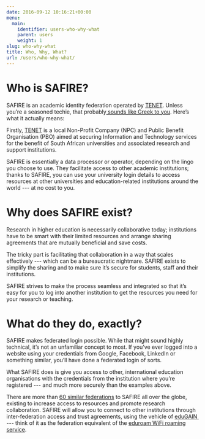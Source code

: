 ```yaml
---
date: 2016-09-12 10:16:21+00:00
menu:
  main:
    identifier: users-who-why-what
    parent: users
    weight: 1
slug: who-why-what
title: Who, Why, What?
url: /users/who-why-what/
---
```


# Who is SAFIRE?

SAFIRE is an academic identity federation operated by [TENET](http://www.tenet.ac.za/). Unless you’re a seasoned techie, that probably[ sounds like Greek to you](https://en.wikipedia.org/wiki/Greek_to_me). Here’s what it actually means:

Firstly, [TENET](http://www.tenet.ac.za/) is a local Non-Profit Company (NPC) and Public Benefit Organisation (PBO) aimed at securing Information and Technology services for the benefit of South African universities and associated research and support institutions.

SAFIRE is essentially a data processor or operator, depending on the lingo you choose to use. They facilitate access to other academic institutions; thanks to SAFIRE, you can use your university login details to access resources at other universities and education-related institutions around the world --- at no cost to you.

# Why does SAFIRE exist?

Research in higher education is necessarily collaborative today; institutions have to be smart with their limited resources and arrange sharing agreements that are mutually beneficial and save costs.

The tricky part is facilitating that collaboration in a way that scales effectively --- which can be a bureaucratic nightmare. SAFIRE exists to simplify the sharing and to make sure it’s secure for students, staff and their institutions.

SAFIRE strives to make the process seamless and integrated so that it’s easy for you to log into another institution to get the resources you need for your research or teaching.

# What do they do, exactly?

SAFIRE makes federated login possible. While that might sound highly technical, it’s not an unfamiliar concept to most. If you’ve ever logged into a website using your credentials from Google, Facebook, LinkedIn or something similar, you’ll have done a federated login of sorts.

What SAFIRE does is give you access to other, international education organisations with the credentials from the institution where you’re registered --- and much more securely than the examples above.

There are more than [60 similar federations](https://refeds.org/federations/federations-map) to SAFIRE all over the globe, existing to increase access to resources and promote research collaboration. SAFIRE will allow you to connect to other institutions through inter-federation access and trust agreements, using the vehicle of [eduGAIN ](http://www.edugain.org/) --- think of it as the federation equivalent of the [eduroam WiFi roaming service](http://www.eduroam.ac.za/).
